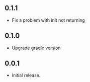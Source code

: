 ## 0.1.1

* Fix a problem with init not returning

## 0.1.0

* Upgrade gradle version

## 0.0.1

* Initial release.
